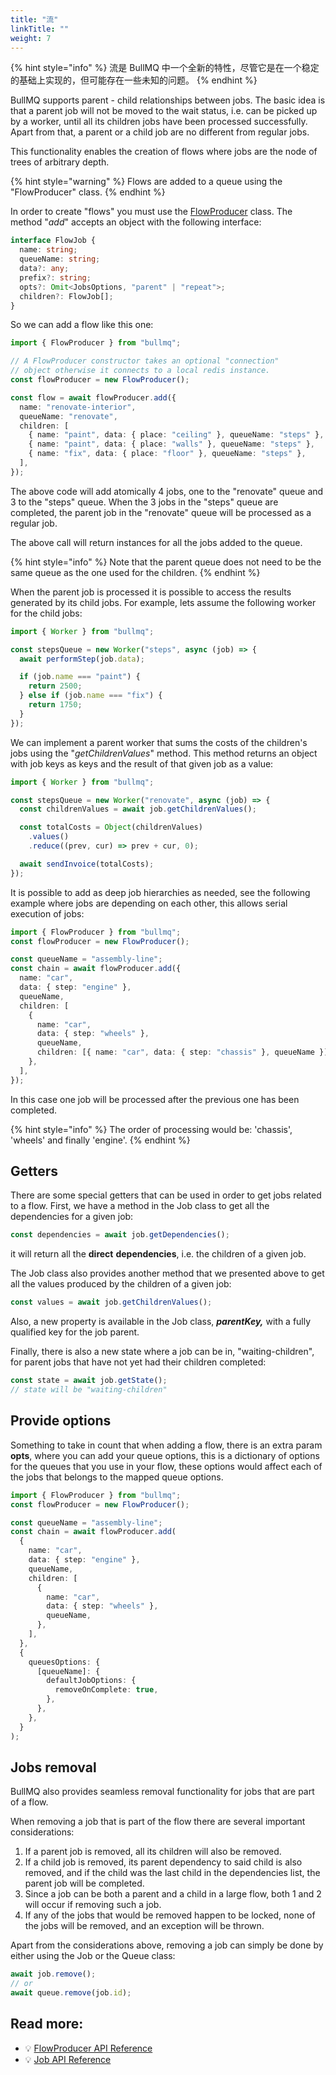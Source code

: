 ```yaml
---
title: "流"
linkTitle: ""
weight: 7
---
```


{% hint style="info" %}
流是 BullMQ 中一个全新的特性，尽管它是在一个稳定的基础上实现的，但可能存在一些未知的问题。
{% endhint %}

BullMQ supports parent - child relationships between jobs. The basic idea is that a parent job will not be moved to the wait status, i.e. can be picked up by a worker, until all its children jobs have been processed successfully. Apart from that, a parent or a child job are no different from regular jobs.

This functionality enables the creation of flows where jobs are the node of trees of arbitrary depth.

{% hint style="warning" %}
Flows are added to a queue using the "FlowProducer" class.
{% endhint %}

In order to create "flows" you must use the [FlowProducer](./bullmq.flowproducer.md) class. The method "_add_" accepts an object with the following interface:

```typescript
interface FlowJob {
  name: string;
  queueName: string;
  data?: any;
  prefix?: string;
  opts?: Omit<JobsOptions, "parent" | "repeat">;
  children?: FlowJob[];
}
```

So we can add a flow like this one:

```typescript
import { FlowProducer } from "bullmq";

// A FlowProducer constructor takes an optional "connection"
// object otherwise it connects to a local redis instance.
const flowProducer = new FlowProducer();

const flow = await flowProducer.add({
  name: "renovate-interior",
  queueName: "renovate",
  children: [
    { name: "paint", data: { place: "ceiling" }, queueName: "steps" },
    { name: "paint", data: { place: "walls" }, queueName: "steps" },
    { name: "fix", data: { place: "floor" }, queueName: "steps" },
  ],
});
```

The above code will add atomically 4 jobs, one to the "renovate" queue and 3 to the "steps" queue. When the 3 jobs in the "steps" queue are completed, the parent job in the "renovate" queue will be processed as a regular job.

The above call will return instances for all the jobs added to the queue.

{% hint style="info" %}
Note that the parent queue does not need to be the same queue as the one used for the children.
{% endhint %}

When the parent job is processed it is possible to access the results generated by its child jobs. For example, lets assume the following worker for the child jobs:

```typescript
import { Worker } from "bullmq";

const stepsQueue = new Worker("steps", async (job) => {
  await performStep(job.data);

  if (job.name === "paint") {
    return 2500;
  } else if (job.name === "fix") {
    return 1750;
  }
});
```

We can implement a parent worker that sums the costs of the children's jobs using the "_getChildrenValues_" method. This method returns an object with job keys as keys and the result of that given job as a value:

```typescript
import { Worker } from "bullmq";

const stepsQueue = new Worker("renovate", async (job) => {
  const childrenValues = await job.getChildrenValues();

  const totalCosts = Object(childrenValues)
    .values()
    .reduce((prev, cur) => prev + cur, 0);

  await sendInvoice(totalCosts);
});
```

It is possible to add as deep job hierarchies as needed, see the following example where jobs are depending on each other, this allows serial execution of jobs:

```typescript
import { FlowProducer } from "bullmq";
const flowProducer = new FlowProducer();

const queueName = "assembly-line";
const chain = await flowProducer.add({
  name: "car",
  data: { step: "engine" },
  queueName,
  children: [
    {
      name: "car",
      data: { step: "wheels" },
      queueName,
      children: [{ name: "car", data: { step: "chassis" }, queueName }],
    },
  ],
});
```

In this case one job will be processed after the previous one has been completed.

{% hint style="info" %}
The order of processing would be: 'chassis', 'wheels' and finally 'engine'.
{% endhint %}

## Getters

There are some special getters that can be used in order to get jobs related to a flow. First, we have a method in the Job class to get all the dependencies for a given job:

```typescript
const dependencies = await job.getDependencies();
```

it will return all the **direct** **dependencies**, i.e. the children of a given job.

The Job class also provides another method that we presented above to get all the values produced by the children of a given job:

```typescript
const values = await job.getChildrenValues();
```

Also, a new property is available in the Job class, _**parentKey,**_ with a fully qualified key for the job parent.

Finally, there is also a new state where a job can be in, "waiting-children", for parent jobs that have not yet had their children completed:

```typescript
const state = await job.getState();
// state will be "waiting-children"
```

## Provide options

Something to take in count that when adding a flow, there is an extra param **opts**, where you can add your queue options, this is a dictionary of options for the queues that you use in your flow, these options would affect each of the jobs that belongs to the mapped queue options.

```typescript
import { FlowProducer } from "bullmq";
const flowProducer = new FlowProducer();

const queueName = "assembly-line";
const chain = await flowProducer.add(
  {
    name: "car",
    data: { step: "engine" },
    queueName,
    children: [
      {
        name: "car",
        data: { step: "wheels" },
        queueName,
      },
    ],
  },
  {
    queuesOptions: {
      [queueName]: {
        defaultJobOptions: {
          removeOnComplete: true,
        },
      },
    },
  }
);
```

## Jobs removal

BullMQ also provides seamless removal functionality for jobs that are part of a flow.

When removing a job that is part of the flow there are several important considerations:

1. If a parent job is removed, all its children will also be removed.
2. If a child job is removed, its parent dependency to said child is also removed, and if the child was the last child in the dependencies list, the parent job will be completed.
3. Since a job can be both a parent and a child in a large flow, both 1 and 2 will occur if removing such a job.
4. If any of the jobs that would be removed happen to be locked, none of the jobs will be removed, and an exception will be thrown.

Apart from the considerations above, removing a job can simply be done by either using the Job or the Queue class:

```typescript
await job.remove();
// or
await queue.remove(job.id);
```

## Read more:

- 💡 [FlowProducer API Reference](https://github.com/taskforcesh/bullmq/blob/master/docs/gitbook/api/bullmq.flowproducer.md)
- 💡 [Job API Reference](https://github.com/taskforcesh/bullmq/blob/master/docs/gitbook/api/bullmq.job.md)
